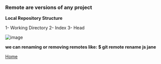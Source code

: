 

### **Remote are versions of any project**



__Local Repository Structure__

  1- Working Directory
  2- Index
  3- Head

![image](https://blog.udemy.com/wp-content/uploads/2015/08/image036.png)


__we can renaming or removing remotes like: $ git remote rename js jane__


[Home](README)